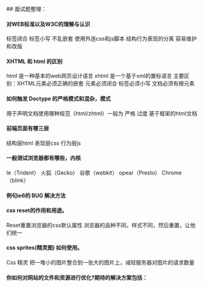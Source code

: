 <p>
## 面试题整理：
</p>

#### 对WEB标准以及W3C的理解与认识

标签闭合  标签小写  不乱嵌套  使用外连css和js脚本  结构行为表现的分离  容易维护和改版  

#### XHTML 和 html 的区别

html 是一种基本的web网页设计语言 xhtml 是一个基于xml的置标语言
主要区别：XHTML元素必须正确的嵌套  元素必须闭合 标签必须小写 文档必须有根元素

#### 如何触发 Doctype 的严格模式和混杂，模式

用于声明文档使用哪种规范（html/zhtml）一般为 严格 过度 基于框架的html文档

#### 前端页面有哪三层

结构层html  表现层css  行为层js

#### 一般测试浏览器都有哪些，内核

Ie（Trident）  火狐（Gecko）  谷歌（webkit）  opear（Presto） Chrome（blink）

#### 例句ie6的 BUG 解决方法




#### css reset的作用和用途。

Reset重置浏览器的css默认属性 浏览器的品种不同，样式不同，然后重置，让他们统一

#### css sprites(精灵图) 如何使用。

Css 精灵 把一堆小的图片整合到一张大的图片上，减轻服务器对图片的请求数量

#### 你如何对网站的文件和资源进行优化?期待的解决方案包括：
#### 
####
####
####
####
####
####
####
####
####
####
####
####
####
####
####
####
####
####
####
####
####
####
####
####
####
####
####
####
####